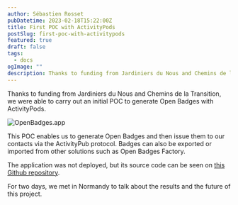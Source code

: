 ```yaml
---
author: Sébastien Rosset
pubDatetime: 2023-02-18T15:22:00Z
title: First POC with ActivityPods
postSlug: first-poc-with-activitypods
featured: true
draft: false
tags:
  - docs
ogImage: ""
description: Thanks to funding from Jardiniers du Nous and Chemins de la Transition, we were able to carry out an initial POC to generate Open Badges with ActivityPods.
---
```


Thanks to funding from Jardiniers du Nous and Chemins de la Transition, we were able to carry out an initial POC to generate Open Badges with ActivityPods.

![OpenBadges.app](/assets/activitypods-app.png)

This POC enables us to generate Open Badges and then issue them to our contacts via the ActivityPub protocol. Badges can also be exported or imported from other solutions such as Open Badges Factory.

The application was not deployed, but its source code can be seen on [this Github repository](https://github.com/assemblee-virtuelle/openbadges.app).

For two days, we met in Normandy to talk about the results and the future of this project.
